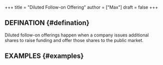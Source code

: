 +++
title = "Diluted Follow-on Offering"
author = ["Max"]
draft = false
+++

## DEFINATION {#defination}

Diluted follow-on offerings happen when a company issues additional shares to
raise funding and offer those shares to the public market.


## EXAMPLES {#examples}
